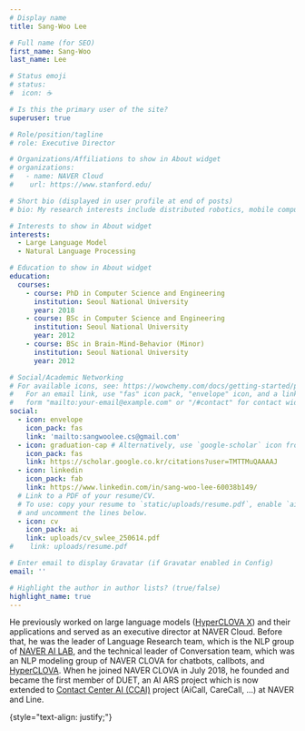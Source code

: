 ```yaml
---
# Display name
title: Sang-Woo Lee

# Full name (for SEO)
first_name: Sang-Woo
last_name: Lee

# Status emoji
# status:
#  icon: ☕️

# Is this the primary user of the site?
superuser: true

# Role/position/tagline
# role: Executive Director

# Organizations/Affiliations to show in About widget
# organizations:
#   - name: NAVER Cloud
#    url: https://www.stanford.edu/

# Short bio (displayed in user profile at end of posts)
# bio: My research interests include distributed robotics, mobile computing and programmable matter.

# Interests to show in About widget
interests:
  - Large Language Model
  - Natural Language Processing

# Education to show in About widget
education:
  courses:
    - course: PhD in Computer Science and Engineering
      institution: Seoul National University
      year: 2018
    - course: BSc in Computer Science and Engineering
      institution: Seoul National University
      year: 2012
    - course: BSc in Brain-Mind-Behavior (Minor)
      institution: Seoul National University
      year: 2012

# Social/Academic Networking
# For available icons, see: https://wowchemy.com/docs/getting-started/page-builder/#icons
#   For an email link, use "fas" icon pack, "envelope" icon, and a link in the
#   form "mailto:your-email@example.com" or "/#contact" for contact widget.
social:
  - icon: envelope
    icon_pack: fas
    link: 'mailto:sangwoolee.cs@gmail.com'
  - icon: graduation-cap # Alternatively, use `google-scholar` icon from `ai` icon pack
    icon_pack: fas
    link: https://scholar.google.co.kr/citations?user=TMTTMuQAAAAJ
  - icon: linkedin
    icon_pack: fab
    link: https://www.linkedin.com/in/sang-woo-lee-60038b149/
  # Link to a PDF of your resume/CV.
  # To use: copy your resume to `static/uploads/resume.pdf`, enable `ai` icons in `params.yaml`,
  # and uncomment the lines below.
  - icon: cv
    icon_pack: ai
    link: uploads/cv_swlee_250614.pdf
#    link: uploads/resume.pdf

# Enter email to display Gravatar (if Gravatar enabled in Config)
email: ''

# Highlight the author in author lists? (true/false)
highlight_name: true
---
```


He previously worked on large language models ([HyperCLOVA X](https://arxiv.org/abs/2404.01954)) and their applications and served as an executive director at NAVER Cloud. Before that, he was the leader of Language Research team, which is the NLP group of [NAVER AI LAB](https://naver-career.gitbook.io/en/publications/all), and the technical leader of Conversation team, which was an NLP modeling group of NAVER CLOVA for chatbots, callbots, and [HyperCLOVA](https://naver-ai-now.kr/).
When he joined NAVER CLOVA in July 2018, he founded and became the first member of DUET, an AI ARS project which is now extended to [Contact Center AI (CCAI)](https://clova.ai/aicontactcenter) project (AiCall, CareCall, ...) at NAVER and Line.

{style="text-align: justify;"}
